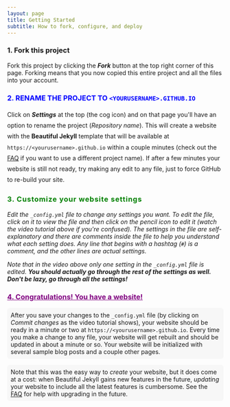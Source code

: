 ```yaml
---
layout: page
title: Getting Started
subtitle: How to fork, configure, and deploy
---
```


<div class="gs-section-01" markdown="1">

### 1. Fork this project
Fork this project by clicking the __*Fork*__ button at the top right corner of this page. Forking means that you now copied this entire project and all the files into your account.
</div>

<div class="gs-section-02" markdown="1">

### 2. Rename the project to `<yourusername>.github.io`
Click on __*Settings*__ at the top (the cog icon) and on that page you'll have an option to rename the project (*Repository name*). This will create a website with the **Beautiful Jekyll** template that will be available at `https://<yourusername>.github.io` within a couple minutes (check out the [FAQ](https://beautifuljekyll.com/faq/#custom-domain) if you want to use a different project name). If after a few minutes your website is still not ready, try making any edit to any file, just to force GitHub to re-build your site.
</div>

<div class="gs-section-03" markdown="1">

### 3. Customize your website settings
Edit the `_config.yml` file to change any settings you want. To edit the file, click on it to view the file and then click on the pencil icon to edit it (watch the video tutorial above if you're confused). The settings in the file are self-explanatory and there are comments inside the file to help you understand what each setting does. Any line that begins with a hashtag (`#`) is a comment, and the other lines are actual settings.

Note that in the video above only one setting in the `_config.yml` file is edited. **You should actually go through the rest of the settings as well. Don't be lazy, go through all the settings!**
</div>

<div class="gs-section-04" markdown="1">

### 4. Congratulations! You have a website!
After you save your changes to the `_config.yml` file (by clicking on *Commit changes* as the video tutorial shows), your website should be ready in a minute or two at `https://<yourusername>.github.io`. Every time you make a change to any file, your website will get rebuilt and should be updated in about a minute or so. Your website will be initialized with several sample blog posts and a couple other pages.

Note that this was the easy way to *create* your website, but it does come at a cost: when Beautiful Jekyll gains new features in the future, *updating* your website to include all the latest features is cumbersome. See the [FAQ](https://beautifuljekyll.com/faq/#updating) for help with upgrading in the future.
</div>

<!-- Put the style tag at the very bottom of the page -->
<style>
.gs-section-01 h3:hover {
  color: orange;
  transform: scale(1.1);
  transition: all 0.3s ease-in-out;
}

.gs-section-02 h3 { color: blue; text-transform: uppercase; }
.gs-section-02 p  { line-height: 1.8; }

.gs-section-03 h3 { color: green; letter-spacing: 1px; }
.gs-section-03 p  { font-style: italic; }

.gs-section-04 h3 { color: purple; text-decoration: underline; }
.gs-section-04 p  { background: #f7f7f7; padding: 8px; border-radius: 6px; }
</style>
